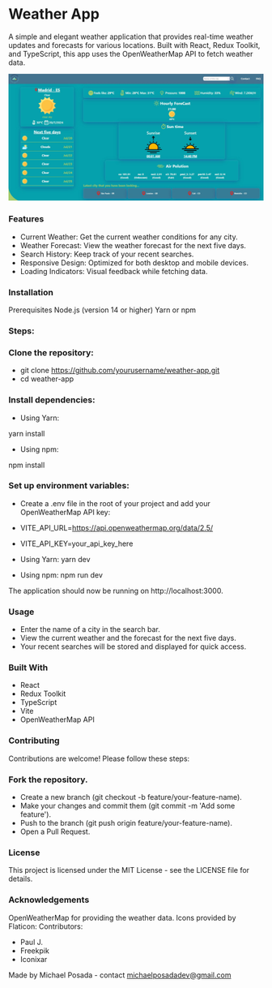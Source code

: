 # Weather App

A simple and elegant weather application that provides real-time weather updates and forecasts for various locations. Built with React, Redux Toolkit, and TypeScript, this app uses the OpenWeatherMap API to fetch weather data.

![weather app UI](./repo/appBackJPG.JPG)

### Features

- Current Weather: Get the current weather conditions for any city.
- Weather Forecast: View the weather forecast for the next five days.
- Search History: Keep track of your recent searches.
- Responsive Design: Optimized for both desktop and mobile devices.
- Loading Indicators: Visual feedback while fetching data.

### Installation

Prerequisites
Node.js (version 14 or higher)
Yarn or npm

### Steps:

### Clone the repository:

- git clone https://github.com/yourusername/weather-app.git
- cd weather-app

### Install dependencies:

- Using Yarn:

yarn install

- Using npm:

npm install

### Set up environment variables:

- Create a .env file in the root of your project and add your OpenWeatherMap API key:
- VITE_API_URL=https://api.openweathermap.org/data/2.5/
- VITE_API_KEY=your_api_key_here

- Using Yarn:
  yarn dev

- Using npm:
  npm run dev

The application should now be running on http://localhost:3000.

### Usage

- Enter the name of a city in the search bar.
- View the current weather and the forecast for the next five days.
- Your recent searches will be stored and displayed for quick access.

### Built With

- React
- Redux Toolkit
- TypeScript
- Vite
- OpenWeatherMap API

### Contributing

Contributions are welcome! Please follow these steps:

### Fork the repository.

- Create a new branch (git checkout -b feature/your-feature-name).
- Make your changes and commit them (git commit -m 'Add some feature').
- Push to the branch (git push origin feature/your-feature-name).
- Open a Pull Request.

### License

This project is licensed under the MIT License - see the LICENSE file for details.

### Acknowledgements

OpenWeatherMap for providing the weather data.
Icons provided by Flaticon:
Contributors:

- Paul J.
- Freekpik
- Iconixar

Made by Michael Posada - contact michaelposadadev@gmail.com
